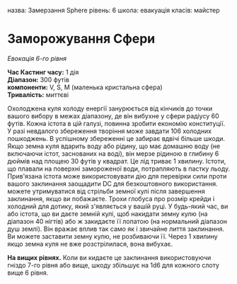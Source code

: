 назва: Замерзання Sphere рівень: 6 школа: евакуація класів: майстер

# Заморожування Сфери
_Евокація 6-го рівня_

**Час Кастинг часу:** 1 дія    
**Діапазон:** 300 футів    
**компоненти:** V, S, М (маленька кристальна сфера)    
**Тривалість:** миттєві

Охолоджена куля холоду енергії занурюється від кінчиків до точки вашого вибору в межах діапазону, де він вибухне у сфери радіусу 60 футів. Кожна істота в цій галузі, повинна зробити економію конституції. У разі невдалого збереження творіння може завдати 106 холодних пошкоджень. В успішному збереженні це забирає вдвічі більше шкоди.    
Якщо земна куля вдарить воду або рідину, що має домашню воду (не включаючи істот, заснованих на воді), він мерзе рідиною в глибину 6 дюймів над площею 30 футів у квадрат. Це лід триває 1 хвилину. Істоти, що плавали на поверхні замороженої води, потрапляють в пастку льоду. Прив'язана істота може використовувати дію для перевірки сили проти вашого заклинання заощадити DC для безкоштовного використання.    
можете утримуватися від стрільби земної кулі після завершення заклинання, якщо ви побажаєте. Трохи глобуса про розмір крейди і холодний для дотику, який з'являється у вашій руці. У будь-який час, ви або істота, що ви даєте земній кулі, щоб накидати земну кулю (на діапазон 40 нігтів) або ж закидаєте її лопатою (на нормальний діапазон душ землі). Він вражає вплив так само як і звичайне лиття заклинання. Ви можете заставити земну кулю, не розбиваючи її. Через 1 хвилину якщо земна куля не вже розстрілилася, вона вибухає.

**На вищих рівнях.** Коли ви кидаєте це заклинання використовуючи гніздо 7-го рівня або вище, шкоду збільшує на 1d6 для кожного слоту вище 6 рівня.